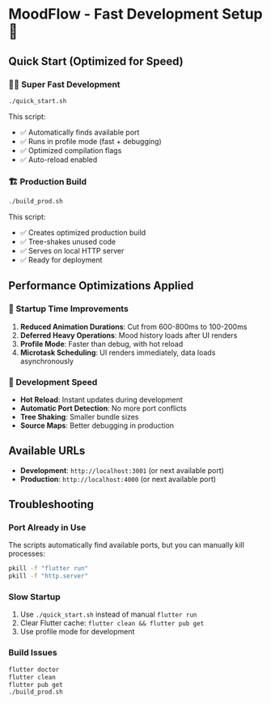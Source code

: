 # MoodFlow - Fast Development Setup 🚀

## Quick Start (Optimized for Speed)

### 🏃‍♂️ Super Fast Development
```bash
./quick_start.sh
```
This script:
- ✅ Automatically finds available port
- ✅ Runs in profile mode (fast + debugging)
- ✅ Optimized compilation flags
- ✅ Auto-reload enabled

### 🏗️ Production Build
```bash
./build_prod.sh
```
This script:
- ✅ Creates optimized production build
- ✅ Tree-shakes unused code
- ✅ Serves on local HTTP server
- ✅ Ready for deployment

## Performance Optimizations Applied

### 🎯 Startup Time Improvements
1. **Reduced Animation Durations**: Cut from 600-800ms to 100-200ms
2. **Deferred Heavy Operations**: Mood history loads after UI renders
3. **Profile Mode**: Faster than debug, with hot reload
4. **Microtask Scheduling**: UI renders immediately, data loads asynchronously

### 🔧 Development Speed
- **Hot Reload**: Instant updates during development
- **Automatic Port Detection**: No more port conflicts
- **Tree Shaking**: Smaller bundle sizes
- **Source Maps**: Better debugging in production

## Available URLs
- **Development**: `http://localhost:3001` (or next available port)
- **Production**: `http://localhost:4000` (or next available port)

## Troubleshooting

### Port Already in Use
The scripts automatically find available ports, but you can manually kill processes:
```bash
pkill -f "flutter run"
pkill -f "http.server"
```

### Slow Startup
1. Use `./quick_start.sh` instead of manual `flutter run`
2. Clear Flutter cache: `flutter clean && flutter pub get`
3. Use profile mode for development

### Build Issues
```bash
flutter doctor
flutter clean
flutter pub get
./build_prod.sh
```
